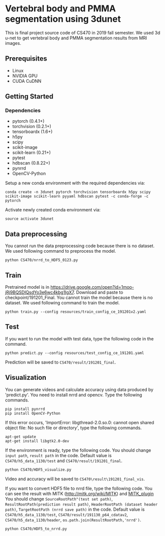 # Vertebral body and PMMA segmentation using 3dunet

This is final project source code of CS470 in 2019 fall semester. We used 3d u-net to get vertebral body and PMMA segmentation results from MRI images.  

## Prerequisites
- Linux
- NVIDIA GPU
- CUDA CuDNN

## Getting Started

### Dependencies
- pytorch (0.4.1+)
- torchvision (0.2.1+)
- tensorboardx (1.6+)
- h5py
- scipy 
- scikit-image
- scikit-learn (0.21+)
- pytest
- hdbscan (0.8.22+)
- pynrrd
- OpenCV-Python

Setup a new conda environment with the required dependencies via:
```
conda create -n 3dunet pytorch torchvision tensorboardx h5py scipy scikit-image scikit-learn pyyaml hdbscan pytest -c conda-forge -c pytorch
``` 
Activate newly created conda environment via:
```
source activate 3dunet
```
## Data preprocessing
You cannot run the data preprocessing code because there is no dataset. We used following command to preprocess the model.
```
python CS470/nrrd_to_HDF5_0123.py
```

## Train
Pretrained model is in https://drive.google.com/open?id=1moo-jRj9BQSDlQsdYo3e6wc4kbg1IgX7. Download and paste to checkpoint/191201_Final.
You cannot train the model because there is no dataset. We used following command to train the model.
```
python train.py --config resources/train_config_ce_191201v2.yaml
```

## Test
If you want to run the model with test data, type the following code in the command. 
```
python predict.py --config resources/test_config_ce_191201.yaml
```
Prediction will be saved to `CS470/result/191201_final`.

## Visualization 
You can generate videos and calculate accuracy using data produced by 'predict.py'. You need to install nrrd and opencv. Type the following commands. 
```
pip install pynrrd
pip install OpenCV-Python
```
If this error occurs, 'ImportError: libgthread-2.0.so.0: cannot open shared object file: No such file or directory', type the following commands.
```
apt-get update
apt-get install libgtk2.0-dev
```
If the environment is ready, type the following code. You should change `input path`, `result path` in the code. Default value is `CS470/h5_data_1130/test` and `CS470/result/191201_final`.
```
python CS470/HDF5_visualize.py
```
Video and accuracy will be saved to `CS470\result\191201_final_vis`.


If you want to convert HDF5 file to nrrd file, type the following code. You can see the result with MITK (http://mitk.org/wiki/MITK) and [MITK_plugin](MITK_plugin.zip) You should change `SourceRootPath"(test set path)`, `ResultRootPath(prediction result path)`, `HeaderRootPath (dataset header path)`, `TargetRootPath (nrrd save path)` in the code. Default value is `CS470/h5_data_1130/test`, `CS470/result/191130_p64_cdatav2`, `CS470/h5_data_1130/header`, `os.path.join(ResultRootPath,'nrrd')`.
```
python CS470/HDF5_to_nrrd.py
```